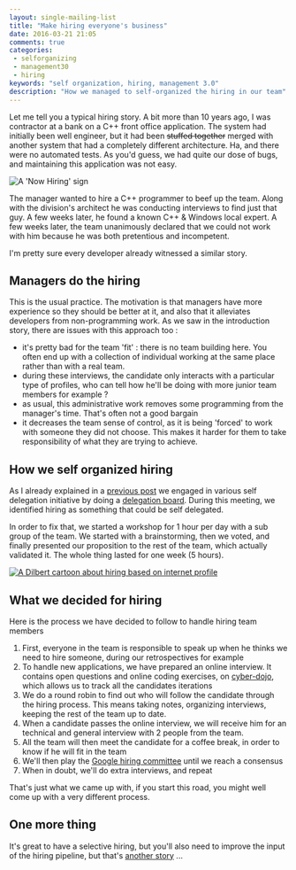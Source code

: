 ```yaml
---
layout: single-mailing-list
title: "Make hiring everyone's business"
date: 2016-03-21 21:05
comments: true
categories:
 - selforganizing
 - management30
 - hiring
keywords: "self organization, hiring, management 3.0"
description: "How we managed to self-organized the hiring in our team"
---
```

Let me tell you a typical hiring story. A bit more than 10 years ago, I was contractor at a bank on a C++ front office application. The system had initially been well engineer, but it had been ~~stuffed together~~ merged with another system that had a completely different architecture. Ha, and there were no automated tests. As you'd guess, we had quite our dose of bugs, and maintaining this application was not easy.

![A 'Now Hiring' sign]({{site.url}}{{site.baseurl}}/imgs/2016-03-21-make-hiring-everyones-business/now-hiring.jpg)

The manager wanted to hire a C++ programmer to beef up the team. Along with the division's architect he was conducting interviews to find just that guy. A few weeks later, he found a known C++ & Windows local expert. A few weeks later, the team unanimously declared that we could not work with him because he was both pretentious and incompetent.

I'm pretty sure every developer already witnessed a similar story.

## Managers do the hiring

This is the usual practice. The motivation is that managers have more experience so they should be better at it, and also that it alleviates developers from non-programming work. As we saw in the introduction story, there are issues with this approach too :

* it's pretty bad for the team 'fit' : there is no team building here. You often end up with a collection of individual working at the same place rather than with a real team.
* during these interviews, the candidate only interacts with a particular type of profiles, who can tell how he'll be doing with more junior team members for example ?
* as usual, this administrative work removes some programming from the manager's time. That's often not a good bargain
* it decreases the team sense of control, as it is being 'forced' to work with someone they did not choose. This makes it harder for them to take responsibility of what they are trying to achieve.

## How we self organized hiring

As I already explained in a [previous post](/stop-feeling-like-a-kid-everytime-you-ask-a-day-off/) we engaged in various self delegation initiative by doing a [delegation board](https://management30.com/product/workouts/delegation-employee-engagement/). During this meeting, we identified hiring as something that could be self delegated.

In order to fix that, we started a workshop for 1 hour per day with a sub group of the team. We started with a brainstorming, then we voted, and finally presented our proposition to the rest of the team, which actually validated it. The whole thing lasted for one week (5 hours).

[![A Dilbert cartoon about hiring based on internet profile]({{site.url}}{{site.baseurl}}/imgs/2016-03-21-make-hiring-everyones-business/dilbert.jpg)](http://dilbert.com)

## What we decided for hiring

Here is the process we have decided to follow to handle hiring team members

1. First, everyone in the team is responsible to speak up when he thinks we need to hire someone, during our retrospectives for example
2. To handle new applications, we have prepared an online interview. It contains open questions and online coding exercises, on [cyber-dojo](http://www.cyber-dojo.org/), which allows us to track all the candidates iterations
3. We do a round robin to find out who will follow the candidate through the hiring process. This means taking notes, organizing interviews, keeping the rest of the team up to date.
4. When a candidate passes the online interview, we will receive him for an technical and general interview with 2 people from the team.
5. All the team will then meet the candidate for a coffee break, in order to know if he will fit in the team
6. We'll then play the [Google hiring committee](https://rework.withgoogle.com/print/guides/6053596147744768/) until we reach a consensus
7. When in doubt, we'll do extra interviews, and repeat

That's just what we came up with, if you start this road, you might well come up with a very different process.

## One more thing

It's great to have a selective hiring, but you'll also need to improve the input of the hiring pipeline, but that's [another story](/great-developers-are-free/) ...
